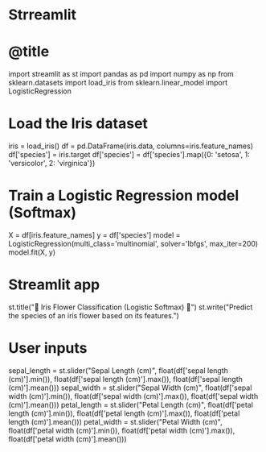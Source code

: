 # Strreamlit
# @title
import streamlit as st
import pandas as pd
import numpy as np
from sklearn.datasets import load_iris
from sklearn.linear_model import LogisticRegression

# Load the Iris dataset
iris = load_iris()
df = pd.DataFrame(iris.data, columns=iris.feature_names)
df['species'] = iris.target
df['species'] = df['species'].map({0: 'setosa', 1: 'versicolor', 2: 'virginica'})

# Train a Logistic Regression model (Softmax)
X = df[iris.feature_names]
y = df['species']
model = LogisticRegression(multi_class='multinomial', solver='lbfgs', max_iter=200)
model.fit(X, y)

# Streamlit app
st.title("🌸 Iris Flower Classification (Logistic Softmax) 🌸")
st.write("Predict the species of an iris flower based on its features.")

# User inputs
sepal_length = st.slider("Sepal Length (cm)", float(df['sepal length (cm)'].min()), float(df['sepal length (cm)'].max()), float(df['sepal length (cm)'].mean()))
sepal_width = st.slider("Sepal Width (cm)", float(df['sepal width (cm)'].min()), float(df['sepal width (cm)'].max()), float(df['sepal width (cm)'].mean()))
petal_length = st.slider("Petal Length (cm)", float(df['petal length (cm)'].min()), float(df['petal length (cm)'].max()), float(df['petal length (cm)'].mean()))
petal_width = st.slider("Petal Width (cm)", float(df['petal width (cm)'].min()), float(df['petal width (cm)'].max()), float(df['petal width (cm)'].mean()))
